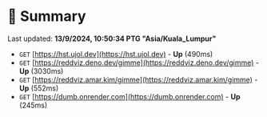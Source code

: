 # 📖 Summary
Last updated: **13/9/2024, 10:50:34 PTG "Asia/Kuala_Lumpur"**

- `GET` [https://hst.ujol.dev](https://hst.ujol.dev) - **Up** (490ms)
- `GET` [https://reddviz.deno.dev/gimme](https://reddviz.deno.dev/gimme) - **Up** (3030ms)
- `GET` [https://reddviz.amar.kim/gimme](https://reddviz.amar.kim/gimme) - **Up** (552ms)
- `GET` [https://dumb.onrender.com](https://dumb.onrender.com) - **Up** (245ms)
